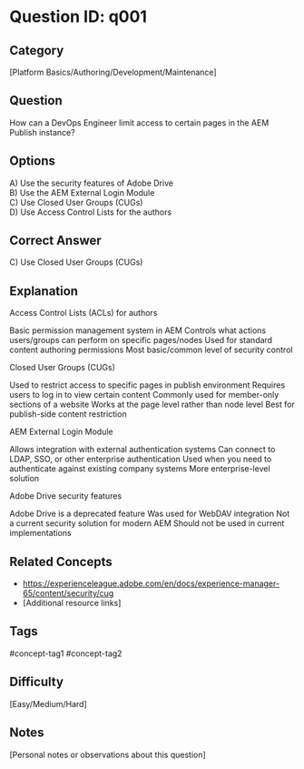 # Question ID: q001

## Category
[Platform Basics/Authoring/Development/Maintenance]

## Question
How can a DevOps Engineer limit access to certain pages in the AEM Publish instance?

## Options
A) Use the security features of Adobe Drive  <br /> 
B) Use the AEM External Login Module  <br /> 
C) Use Closed User Groups (CUGs)  <br /> 
D) Use Access Control Lists for the authors  <br /> 

## Correct Answer
C) Use Closed User Groups (CUGs)

## Explanation
Access Control Lists (ACLs) for authors

Basic permission management system in AEM
Controls what actions users/groups can perform on specific pages/nodes
Used for standard content authoring permissions
Most basic/common level of security control


Closed User Groups (CUGs)

Used to restrict access to specific pages in publish environment
Requires users to log in to view certain content
Commonly used for member-only sections of a website
Works at the page level rather than node level
Best for publish-side content restriction


AEM External Login Module

Allows integration with external authentication systems
Can connect to LDAP, SSO, or other enterprise authentication
Used when you need to authenticate against existing company systems
More enterprise-level solution


Adobe Drive security features

Adobe Drive is a deprecated feature
Was used for WebDAV integration
Not a current security solution for modern AEM
Should not be used in current implementations

## Related Concepts
- https://experienceleague.adobe.com/en/docs/experience-manager-65/content/security/cug 
- [Additional resource links]

## Tags
#concept-tag1 #concept-tag2

## Difficulty
[Easy/Medium/Hard]

## Notes
[Personal notes or observations about this question]